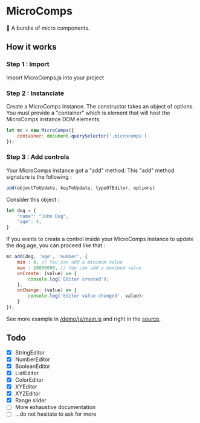 # MicroComps
🧱 A bundle of micro components.

## How it works
### Step 1 : Import
Import MicroComps.js into your project

### Step 2 : Instanciate
Create a MicroComps instance. The constructor takes an object of options. You must provide a "container" which is element that will host the MicroComps instance DOM elements.
```javascript
let mc = new MicroComps({
	container: document.querySelector('.microcomps')
});
```

### Step 3 : Add controls
Your MicroComps instance got a "add" method. This "add" method signature is the following :
```javascript
add(objectToUpdate, keyToUpdate, typeOfEditor, options)
```
Consider this object :
```javascript
let dog = {
	"name": "John Dog",
	"age": 4,
}
```
If you wants to create a control inside your MicroComps instance to update the dog.age, you can proceed like that :
```javascript
mc.add(dog, 'age', 'number', {
	min : 0, // You can add a minimum value
	max : 10000000, // You can add a maximum value
	onCreate: (value) => {
		console.log('Editor created');
	},
	onChange: (value) => {
		console.log('Editor value changed', value);
	}
});
```
See more example in [/demo/js/main.js](/demo/js/main.js) and right in the [source](MicroComps.js).

## Todo
- [x] StringEditor
- [x] NumberEditor
- [x] BooleanEditor
- [x] ListEditor
- [x] ColorEditor
- [x] XYEditor
- [x] XYZEditor
- [x] Range slider
- [ ] More exhaustive documentation
- [ ] ...do not hesitate to ask for more
